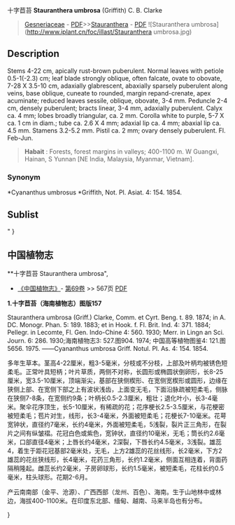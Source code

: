十字苣苔 **Stauranthera umbrosa** (Griffith) C. B. Clarke

> [Gesneriaceae](http://www.iplant.cn/info/Gesneriaceae?t=foc) - [PDF](http://www.iplant.cn/foc/pdf/Gesneriaceae.pdf)>>[Stauranthera](http://www.iplant.cn/info/Stauranthera?t=foc) - [PDF](http://www.iplant.cn/foc/pdf/Stauranthera.pdf)
![Stauranthera umbrosa](http://www.iplant.cn/foc/illast/Stauranthera umbrosa.jpg)

## Description

Stems 4-22 cm, apically rust-brown puberulent. Normal leaves with petiole 0.5-1(-2.3) cm; leaf blade strongly oblique, often falcate, ovate to obovate, 7-28 X 3.5-10 cm, adaxially glabrescent, abaxially sparsely puberulent along veins, base oblique, cuneate to rounded, margin repand-crenate, apex acuminate; reduced leaves sessile, oblique, obovate, 3-4 mm. Peduncle 2-4 cm, densely puberulent; bracts linear, 3-4 mm, adaxially puberulent. Calyx ca. 4 mm; lobes broadly triangular, ca. 2 mm. Corolla white to purple, 5-7 X ca. 1 cm in diam.; tube ca. 2.6 X 4 mm; adaxial lip ca. 4 mm; abaxial lip ca. 4.5 mm. Stamens 3.2-5.2 mm. Pistil ca. 2 mm; ovary densely puberulent. Fl. Feb-Jun.

> **Habait** : 
> Forests, forest margins in valleys; 400-1100 m. W Guangxi, Hainan, S Yunnan [NE India, Malaysia, Myanmar, Vietnam].

### Synonym
*Cyananthus umbrosus *Griffith, Not. Pl. Asiat. 4: 154. 1854.

## Sublist
"
}
## 中国植物志

**十字苣苔 Stauranthera umbrosa",

* [《中国植物志》](http://www.iplant.cn/frps)- [第69卷](http://www.iplant.cn/frps/vol/69) >> 567页 [PDF](http://www.iplant.cn/frps/pdf/69/567.pdf)

**1.十字苣苔（海南植物志）图版157**

Stauranthera umbrosa (Griff.) Clarke, Comm. et Cyrt. Beng. t. 89. 1874; in A. DC. Monogr. Phan. 5: 189. 1883; et in Hook. f. Fl. Brit. Ind. 4: 371. 1884; Pellegr. in Lecomte, Fl. Gen. Indo-Chine 4: 560. 1930; Merr. in Lingn an Sci. Journ. 6: 286. 1930;海南植物志3: 527.图904. 1974; 中国高等植物图鉴4: 121.图5656. 1975. ——Cyananthus umbrosa Griff. Notul. Pl. As. 4: 154. 1854.

多年生草本。茎高4-22厘米，粗3-5毫米，分枝或不分枝，上部及叶柄均被锈色短柔毛。正常叶具短柄；叶片草质，两侧不对称，长圆形或椭圆状倒卵形，长8-25厘米，宽3.5-10厘米，顶端渐尖，基部在狭侧楔形、在宽侧宽楔形或圆形，边缘在狭侧上部、在宽侧下部之上有波状浅齿，上面变无毛，下面沿脉疏被短柔毛，侧脉在狭侧7-8条，在宽侧约9条；叶柄长0.5-2.3厘米，粗壮；退化叶小，长3-4毫米。聚伞花序顶生，长5-10厘米，有稀疏的花；花序梗长2.5-3.5厘米，与花梗密被短柔毛；苞片对生，线形，长3-4毫米，外面被短柔毛；花梗长7-10毫米。花萼宽钟状，直径约7毫米，长约4毫米，外面被短柔毛，5浅裂，裂片正三角形，在裂片之间有纵皱褶。花冠白色或紫色，宽钟状，直径约10毫米，无毛；筒长约2.6毫米，口部直径4毫米；上唇长约4毫米，2深裂，下唇长约4.5毫米，3浅裂。雄蕊4，着生于距花冠基部2毫米处，无毛，上方2雄蕊的花丝线形，长2毫米，下方2雄蕊的花丝狭线形，长4毫米，花药三角形，长约1.2毫米，侧面互相连着，背面药隔稍隆起。雌蕊长约2毫米，子房卵球形，长约1.5毫米，被短柔毛，花柱长约0.5毫米，柱头球形。花期2-6月。

产云南南部（金平、沧源）、广西西部（龙州、百色）、海南。生于山地林中或林边，海拔400-1100米。在印度东北部、缅甸、越南、马来半岛也有分布。

}